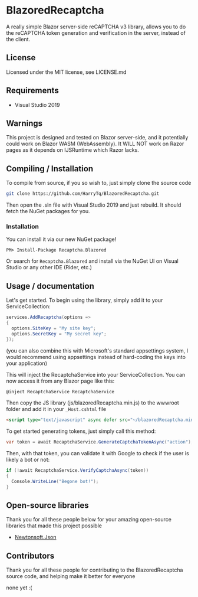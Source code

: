 # BlazoredRecaptcha
A really simple Blazor server-side reCAPTCHA v3 library, allows you to do the reCAPTCHA token generation and verification in the server, instead of the client.

## License
Licensed under the MIT license, see LICENSE.md

## Requirements
- Visual Studio 2019

## Warnings
This project is designed and tested on Blazor server-side, and it potentially could work on Blazor WASM (WebAssembly). It WILL NOT work on Razor pages as it depends on IJSRuntime which Razor lacks.

## Compiling / Installation
To compile from source, if you so wish to, just simply clone the source code

```bash
git clone https://github.com/HarryTq/BlazoredRecaptcha.git
```

Then open the .sln file with Visual Studio 2019 and just rebuild. It should fetch the NuGet packages for you.

### Installation
You can install it via our new NuGet package!

```
PM> Install-Package Recaptcha.Blazored
```

Or search for `Recaptcha.Blazored` and install via the NuGet UI on Visual Studio or any other IDE (Rider, etc.)

## Usage / documentation
Let's get started. To begin using the library, simply add it to your ServiceCollection:

```C#
services.AddRecaptcha(options => 
{
  options.SiteKey = "My site key";
  options.SecretKey = "My secret key";
});
```

(you can also combine this with Microsoft's standard appsettings system, I would recommend using appsettings instead of hard-coding the keys into your application)

This will inject the RecaptchaService into your ServiceCollection. You can now access it from any Blazor page like this:

```C#
@inject RecaptchaService RecaptchaService
```

Then copy the JS library (js/blazoredRecaptcha.min.js) to the wwwroot folder and add it in your `_Host.cshtml` file

```html
<script type="text/javascript" async defer src="~/blazoredRecaptcha.min.js"></script>
```

To get started generating tokens, just simply call this method:

```C#
var token = await RecaptchaService.GenerateCaptchaTokenAsync("action");
```

Then, with that token, you can validate it with Google to check if the user is likely a bot or not:

```C#
if (!await RecaptchaService.VerifyCaptchaAsync(token))
{
  Console.WriteLine("Begone bot!");
}
```

## Open-source libraries
Thank you for all these people below for your amazing open-source libraries that made this project possible

- [Newtonsoft.Json](https://github.com/JamesNK/Newtonsoft.Json)

## Contributors
Thank you for all these people for contributing to the BlazoredRecaptcha source code, and helping make it better for everyone

none yet :(
